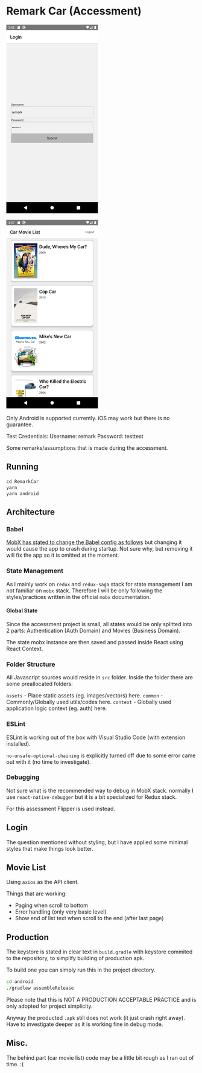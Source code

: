 # Remark Car (Accessment)

![Screenshot 1](./docs/1.png)

![Screenshot 2](./docs/2.png)

Only Android is supported currently. iOS may work but there is no guarantee.

Test Credentials:
Username: remark
Password: testtest

Some remarks/assumptions that is made during the accessment.

## Running

```
cd RemarkCar
yarn
yarn android
```

## Architecture

### Babel

[MobX has stated to change the Babel config as follows](https://mobx.js.org/installation.html#use-spec-compliant-transpilation-for-class-properties) but changing it would cause the app to crash during startup. Not sure why, but removing it will fix the app so it is omitted at the moment.

### State Management

As I mainly work on `redux` and `redux-saga` stack for state management I am not familiar on `mobx` stack. Therefore I will be only following the styles/practices written in the official `mobx` documentation.

#### Global State

Since the accessment project is small, all states would be only splitted into 2 parts: Authentication (Auth Domain) and Movies (Business Domain).

The state mobx instance are then saved and passed inside React using React Context.

### Folder Structure

All Javascript sources would reside in `src` folder. Inside the folder there are some preallocated folders:

`assets` - Place static assets (eg. images/vectors) here.
`common` - Commonly/Globally used utils/codes here.
`context` - Globally used application logic context (eg. auth) here.

### ESLint

ESLint is working out of the box with Visual Studio Code (with extension installed).

`no-unsafe-optional-chaining` is explicitly turned off due to some error came out with it (no time to investigate).

### Debugging

Not sure what is the recommended way to debug in MobX stack. normally I use `react-native-debugger` but it is a bit specialized for Redux stack.

For this assessment Flipper is used instead.

## Login

The question mentioned without styling, but I have applied some minimal styles that make things look better.

## Movie List

Using `axios` as the API client.

Things that are working:
- Paging when scroll to bottom
- Error handling (only very basic level)
- Show end of list text when scroll to the end (after last page)

## Production

The keystore is stated in clear text in `build.gradle` with keystore commited to the repository, to simplify building of production apk.

To build one you can simply run this in the project directory.

```bash
cd android
./gradlew assembleRelease
```

Please note that this is NOT A PRODUCTION ACCEPTABLE PRACTICE and is only adopted for project simplicity.

Anyway the producted `.apk` still does not work (it just crash right away). Have to investigate deeper as it is working fine in debug mode.

## Misc.

The behind part (car movie list) code may be a little bit rough as I ran out of time. :(
